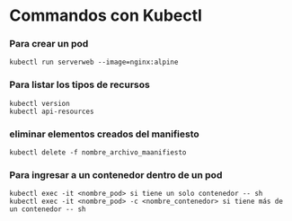 # Commandos con Kubectl

### Para crear un pod

```
kubectl run serverweb --image=nginx:alpine
```

### Para listar los tipos de recursos

```
kubectl version
kubectl api-resources
```

### eliminar elementos creados del manifiesto

```
kubectl delete -f nombre_archivo_maanifiesto
```


### Para ingresar a un contenedor dentro de un pod

```
kubectl exec -it <nombre_pod> si tiene un solo contenedor -- sh
kubectl exec -it <nombre_pod> -c <nombre_contenedor> si tiene más de un contenedor -- sh
```